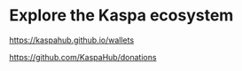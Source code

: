 # Explore the Kaspa ecosystem

https://kaspahub.github.io/wallets

https://github.com/KaspaHub/donations
